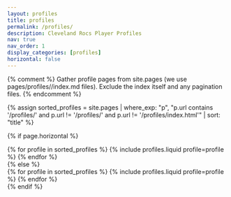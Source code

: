 ```yaml
---
layout: profiles
title: profiles
permalink: /profiles/
description: Cleveland Rocs Player Profiles
nav: true
nav_order: 1
display_categories: [profiles]
horizontal: false
---
```


<div class="profiles">

{% comment %}
Gather profile pages from site.pages (we use pages/profiles/<slug>/index.md files).
Exclude the index itself and any pagination files.
{% endcomment %}

{% assign sorted_profiles = site.pages | where_exp: "p", "p.url contains '/profiles/' and p.url != '/profiles/' and p.url != '/profiles/index.html'" | sort: "title" %}

{% if page.horizontal %}

  <div class="container">
    <div class="row row-cols-1 row-cols-md-2">
      {% for profile in sorted_profiles %}
        {% include profiles.liquid profile=profile %}
      {% endfor %}
    </div>
  </div>
{% else %}
  <div class="row row-cols-1 row-cols-md-3">
    {% for profile in sorted_profiles %}
      {% include profiles.liquid profile=profile %}
    {% endfor %}
  </div>
{% endif %}

</div>
